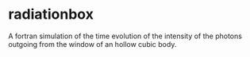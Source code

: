 # radiationbox
A fortran simulation of the time evolution of the intensity of the photons outgoing from the window of an hollow cubic body.